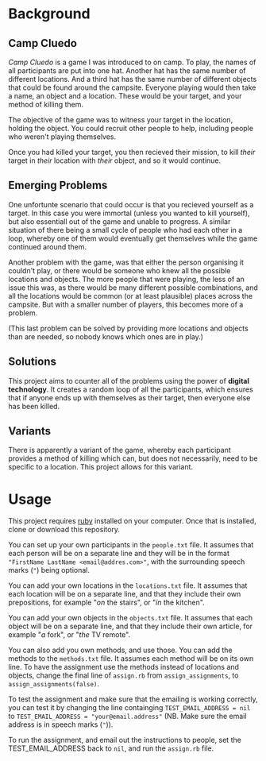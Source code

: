 # Background

## Camp Cluedo

*Camp Cluedo* is a game I was introduced to on camp. 
To play, the names of all participants are put into one hat. Another hat has the same number of different locations. And a third hat has the same number of different objects that could be found around the campsite.
Everyone playing would then take a name, an object and a location. These would be your target, and your method of killing them.

The objective of the game was to witness your target in the location, holding the object. You could recruit other people to help, including people who weren't playing themselves.

Once you had killed your target, you then recieved their mission, to kill *their* target in *their* location with *their* object, and so it would continue.

## Emerging Problems

One unfortunte scenario that could occur is that you recieved yourself as a target. In this case you were immortal (unless you wanted to kill yourself), but also essentiall out of the game and unable to progress. A similar situation of there being a small cycle of people who had each other in a loop, whereby one of them would eventually get themselves while the game continued around them.

Another problem with the game, was that either the person organising it couldn't play, or there would be someone who knew all the possible locations and objects. The more people that were playing, the less of an issue this was, as there would be many different possible combinations, and all the locations would be common (or at least plausible) places across the campsite. But with a smaller number of players, this becomes more of a problem.

(This last problem can be solved by providing more locations and objects than are needed, so nobody knows which ones are in play.) 

## Solutions

This project aims to counter all of the problems using the power of **digital technology**.
It creates a random loop of all the participants, which ensures that if anyone ends up with themselves as their target, then everyone else has been killed.

## Variants

There is apparently a variant of the game, whereby each participant provides a method of killing which can, but does not necessarily, need to be specific to a location. This project allows for this variant.

# Usage

This project requires [ruby](https://www.ruby-lang.org/en/downloads/) installed on your computer.
Once that is installed, clone or download this repository.

You can set up your own participants in the `people.txt` file. It assumes that each person will be on a separate line and they will be in the format `"FirstName LastName <email@addres.com>"`, with the surrounding speech marks (`"`) being optional. 

You can add your own locations in the `locations.txt` file. It assumes that each location will be on a separate line, and that they include their own prepositions, for example "*on* the stairs", or "*in* the kitchen".

You can add your own objects in the `objects.txt` file. It assumes that each object will be on a separate line, and that they include their own article, for example "*a* fork", or "*the* TV remote".

You can also add you own methods, and use those. You can add the methods to the `methods.txt` file. It assumes each method will be on its own line. To have the assignment use the methods instead of locations and objects, change the final line of `assign.rb` from `assign_assignments`, to `assign_assignments(false)`.

To test the assignment and make sure that the emailing is working correctly, you can test it by changing the line containging `TEST_EMAIL_ADDRESS = nil` to `TEST_EMAIL_ADDRESS = "your@email.address"` (NB. Make sure the email address is in speech marks (`"`)).

To run the assignment, and email out the instructions to people, set the TEST_EMAIL_ADDRESS back to `nil`, and run the `assign.rb` file.
